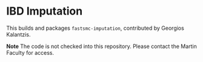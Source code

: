 # IBD Imputation

This builds and packages `fastsmc-imputation`, contributed by Georgios
Kalantzis.

**Note** The code is not checked into this repository. Please contact
the Martin Faculty for access.
